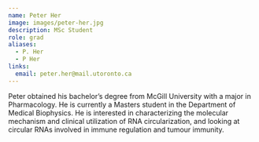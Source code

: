 ```yaml
---
name: Peter Her
image: images/peter-her.jpg
description: MSc Student
role: grad
aliases:
  - P. Her
  - P Her
links:
  email: peter.her@mail.utoronto.ca
---
```


Peter obtained his bachelor’s degree from McGill University with a major in Pharmacology. He is currently a Masters student in the Department of Medical Biophysics. He is interested in characterizing the molecular mechanism and clinical utilization of RNA circularization, and looking at circular RNAs involved in immune regulation and tumour immunity.
